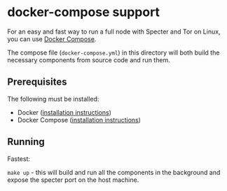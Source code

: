 # docker-compose support

For an easy and fast way to run a full node with Specter and Tor on Linux, you can use [Docker Compose](https://docs.docker.com/compose/).

The compose file (`docker-compose.yml`) in this directory will both build the necessary components from source code and run them.

## Prerequisites

The following must be installed:

* Docker ([installation instructions](https://docs.docker.com/engine/install/#server))
* Docker Compose ([installation instructions](https://docs.docker.com/compose/install/))

## Running

Fastest:

`make up` - this will build and run all the components in the background and expose the specter port on the host machine.
